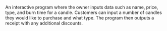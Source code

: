 An interactive program where the owner inputs data such as name, price, type, and burn time for a candle. Customers can input a number of candles they would like to purchase and what type. The program then outputs a receipt with any additional discounts.

